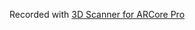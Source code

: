 Recorded with [3D Scanner for ARCore Pro](https://play.google.com/store/apps/details?id=com.lvonasek.arcore3dscannerpro)